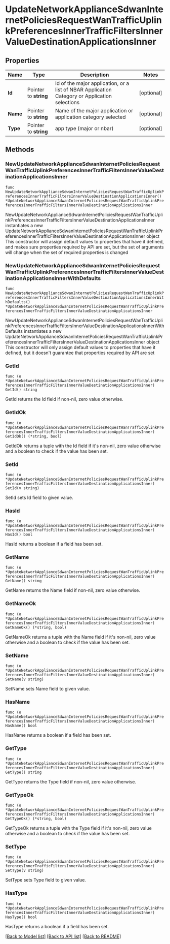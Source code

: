 # UpdateNetworkApplianceSdwanInternetPoliciesRequestWanTrafficUplinkPreferencesInnerTrafficFiltersInnerValueDestinationApplicationsInner

## Properties

Name | Type | Description | Notes
------------ | ------------- | ------------- | -------------
**Id** | Pointer to **string** | Id of the major application, or a list of NBAR Application Category or Application selections | [optional] 
**Name** | Pointer to **string** | Name of the major application or application category selected | [optional] 
**Type** | Pointer to **string** | app type (major or nbar) | [optional] 

## Methods

### NewUpdateNetworkApplianceSdwanInternetPoliciesRequestWanTrafficUplinkPreferencesInnerTrafficFiltersInnerValueDestinationApplicationsInner

`func NewUpdateNetworkApplianceSdwanInternetPoliciesRequestWanTrafficUplinkPreferencesInnerTrafficFiltersInnerValueDestinationApplicationsInner() *UpdateNetworkApplianceSdwanInternetPoliciesRequestWanTrafficUplinkPreferencesInnerTrafficFiltersInnerValueDestinationApplicationsInner`

NewUpdateNetworkApplianceSdwanInternetPoliciesRequestWanTrafficUplinkPreferencesInnerTrafficFiltersInnerValueDestinationApplicationsInner instantiates a new UpdateNetworkApplianceSdwanInternetPoliciesRequestWanTrafficUplinkPreferencesInnerTrafficFiltersInnerValueDestinationApplicationsInner object
This constructor will assign default values to properties that have it defined,
and makes sure properties required by API are set, but the set of arguments
will change when the set of required properties is changed

### NewUpdateNetworkApplianceSdwanInternetPoliciesRequestWanTrafficUplinkPreferencesInnerTrafficFiltersInnerValueDestinationApplicationsInnerWithDefaults

`func NewUpdateNetworkApplianceSdwanInternetPoliciesRequestWanTrafficUplinkPreferencesInnerTrafficFiltersInnerValueDestinationApplicationsInnerWithDefaults() *UpdateNetworkApplianceSdwanInternetPoliciesRequestWanTrafficUplinkPreferencesInnerTrafficFiltersInnerValueDestinationApplicationsInner`

NewUpdateNetworkApplianceSdwanInternetPoliciesRequestWanTrafficUplinkPreferencesInnerTrafficFiltersInnerValueDestinationApplicationsInnerWithDefaults instantiates a new UpdateNetworkApplianceSdwanInternetPoliciesRequestWanTrafficUplinkPreferencesInnerTrafficFiltersInnerValueDestinationApplicationsInner object
This constructor will only assign default values to properties that have it defined,
but it doesn't guarantee that properties required by API are set

### GetId

`func (o *UpdateNetworkApplianceSdwanInternetPoliciesRequestWanTrafficUplinkPreferencesInnerTrafficFiltersInnerValueDestinationApplicationsInner) GetId() string`

GetId returns the Id field if non-nil, zero value otherwise.

### GetIdOk

`func (o *UpdateNetworkApplianceSdwanInternetPoliciesRequestWanTrafficUplinkPreferencesInnerTrafficFiltersInnerValueDestinationApplicationsInner) GetIdOk() (*string, bool)`

GetIdOk returns a tuple with the Id field if it's non-nil, zero value otherwise
and a boolean to check if the value has been set.

### SetId

`func (o *UpdateNetworkApplianceSdwanInternetPoliciesRequestWanTrafficUplinkPreferencesInnerTrafficFiltersInnerValueDestinationApplicationsInner) SetId(v string)`

SetId sets Id field to given value.

### HasId

`func (o *UpdateNetworkApplianceSdwanInternetPoliciesRequestWanTrafficUplinkPreferencesInnerTrafficFiltersInnerValueDestinationApplicationsInner) HasId() bool`

HasId returns a boolean if a field has been set.

### GetName

`func (o *UpdateNetworkApplianceSdwanInternetPoliciesRequestWanTrafficUplinkPreferencesInnerTrafficFiltersInnerValueDestinationApplicationsInner) GetName() string`

GetName returns the Name field if non-nil, zero value otherwise.

### GetNameOk

`func (o *UpdateNetworkApplianceSdwanInternetPoliciesRequestWanTrafficUplinkPreferencesInnerTrafficFiltersInnerValueDestinationApplicationsInner) GetNameOk() (*string, bool)`

GetNameOk returns a tuple with the Name field if it's non-nil, zero value otherwise
and a boolean to check if the value has been set.

### SetName

`func (o *UpdateNetworkApplianceSdwanInternetPoliciesRequestWanTrafficUplinkPreferencesInnerTrafficFiltersInnerValueDestinationApplicationsInner) SetName(v string)`

SetName sets Name field to given value.

### HasName

`func (o *UpdateNetworkApplianceSdwanInternetPoliciesRequestWanTrafficUplinkPreferencesInnerTrafficFiltersInnerValueDestinationApplicationsInner) HasName() bool`

HasName returns a boolean if a field has been set.

### GetType

`func (o *UpdateNetworkApplianceSdwanInternetPoliciesRequestWanTrafficUplinkPreferencesInnerTrafficFiltersInnerValueDestinationApplicationsInner) GetType() string`

GetType returns the Type field if non-nil, zero value otherwise.

### GetTypeOk

`func (o *UpdateNetworkApplianceSdwanInternetPoliciesRequestWanTrafficUplinkPreferencesInnerTrafficFiltersInnerValueDestinationApplicationsInner) GetTypeOk() (*string, bool)`

GetTypeOk returns a tuple with the Type field if it's non-nil, zero value otherwise
and a boolean to check if the value has been set.

### SetType

`func (o *UpdateNetworkApplianceSdwanInternetPoliciesRequestWanTrafficUplinkPreferencesInnerTrafficFiltersInnerValueDestinationApplicationsInner) SetType(v string)`

SetType sets Type field to given value.

### HasType

`func (o *UpdateNetworkApplianceSdwanInternetPoliciesRequestWanTrafficUplinkPreferencesInnerTrafficFiltersInnerValueDestinationApplicationsInner) HasType() bool`

HasType returns a boolean if a field has been set.


[[Back to Model list]](../README.md#documentation-for-models) [[Back to API list]](../README.md#documentation-for-api-endpoints) [[Back to README]](../README.md)


